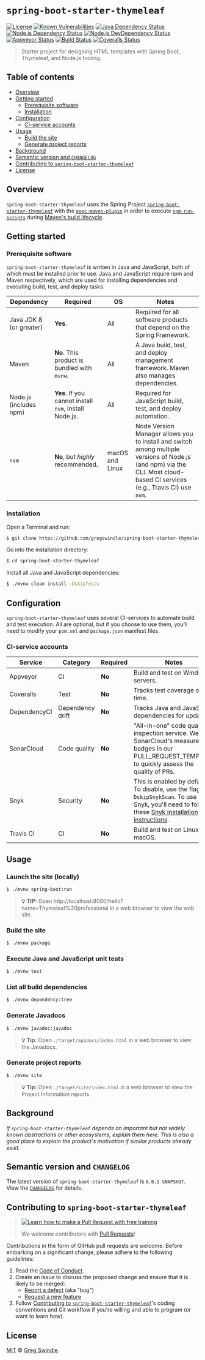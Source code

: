 # `spring-boot-starter-thymeleaf`

[![License][license-badge-image]][license-url]
[![Known Vulnerabilities](https://snyk.io/test/github/gregswindle/spring-boot-starter-thymeleaf/badge.svg?targetFile=pom.xml)](https://snyk.io/test/github/gregswindle/spring-boot-starter-thymeleaf)
[![Java Dependency Status](https://dependencyci.com/github/gregswindle/spring-boot-starter-thymeleaf/badge)](https://dependencyci.com/github/gregswindle/spring-boot-starter-thymeleaf)
[![Node.js Dependency Status][depstat-image]][depstat-url]
[![Node.js DevDependency Status][depstat-dev-image]][depstat-dev-url]
<br>
[![Appveyor Status][appveyor-image]][appveyor-url]
[![Build Status][travis-image]][travis-url]
[![Coveralls Status][coveralls-image]][coveralls-url]

> Starter project for designing HTML templates with Spring Boot, Thymeleaf, and Node.js tooling.

## Table of contents
<!-- ⛔️ AUTO-GENERATED-CONTENT:START (TOC:excludeText=Table of contents) -->
- [Overview](#overview)
- [Getting started](#getting-started)
  * [Prerequisite software](#prerequisite-software)
  * [Installation](#installation)
- [Configuration](#configuration)
  * [CI-service accounts](#ci-service-accounts)
- [Usage](#usage)
  * [Build the site](#build-the-site)
  * [Generate project reports](#generate-project-reports)
- [Background](#background)
- [Semantic version and `CHANGELOG`](#semantic-version-and-changelog)
- [Contributing to `spring-boot-starter-thymeleaf`](#contributing-to-spring-boot-starter-thymeleaf)
- [License](#license)
<!-- ⛔️ AUTO-GENERATED-CONTENT:END -->

## Overview

`spring-boot-starter-thymeleaf` uses the Spring Project [`spring-boot-starter-thymeleaf`][spring-boot-starter-thymeleaf-mvn-repo-url] with the [`exec-maven-plugin`][exec-maven-plugin-url] in order to execute [`npm-run-scripts`][npm-run-script-url] during [Maven's build lifecycle][maven-build-lifecycle-url].

## Getting started

### Prerequisite software

`spring-boot-starter-thymeleaf` is written in Java and JavaScript, both of which must be installed prior to use. Java and JavaScript require npm and Maven respectively, which are used for installing dependencies and executing build, test, and deploy tasks.

| Dependency              | Required                                           | OS              | Notes                                                                                                                                                                     |
|-------------------------|----------------------------------------------------|-----------------|---------------------------------------------------------------------------------------------------------------------------------------------------------------------------|
| Java JDK 8 (or greater) | **Yes**.                                               | All             | Required for all software products that depend on the Spring Framework.                                                                                                   |
| Maven                   | **No**. This product is bundled with `mvnw`.                                              | All             | A Java build, test, and deploy management framework. Maven also manages dependencies.                                                                                     |
| Node.js (includes npm)  | **Yes**. If you cannot install `nvm`, install Node.js. | All             | Required for JavaScript build, test, and deploy automation.                                                                                                               |
| `nvm`                   | **No**, but _highly_ recommended.                      | macOS and Linux | Node Version Manager allows you to install and switch among multiple versions of Node.js (and npm) via the CLI. Most cloud-based CI services (e.g., Travis CI) use `nvm`. |

### Installation

Open a Terminal and run:

```bash
$ git clone https://github.com/gregswindle/spring-boot-starter-thymeleaf.git
```

Go into the installation directory:

```bash
$ cd spring-boot-starter-thymeleaf
```

Install all Java and JavaScript dependencies:

```bash
$ ./mvnw clean install -DskipTests
```

## Configuration

`spring-boot-starter-thymeleaf` uses several CI-services to automate build and test execution. All are optional, but if you choose to use them, you'll need to modify your `pom.xml` and `package.json` manifest files.

### CI-service accounts

| Service      | Category         | Required    | Notes                                                                                                                                                                                                      |
|--------------|------------------|-------------|------------------------------------------------------------------------------------------------------------------------------------------------------------------------------------------------------------|
| Appveyor     | CI               | **No**      | Build and test on Windows servers.                                                                                                                                                                         |
| Coveralls    | Test             | **No**      | Tracks test coverage over time.                                                                                                                                                                            |
| DependencyCI | Dependency drift | **No**      | Tracks Java and JavaScript dependencies for updates.                                                                                                                                                       |
| SonarCloud   | Code quality     | **No**      | "All-in-one" code quality inspection service. We use SonarCloud's measure badges in our PULL_REQUEST_TEMPLATE to quickly assess the quality of PRs.                                                        |
| Snyk         | Security         | **No**      | This is enabled by default. To disable, use the flag `--DskipSnykScan`. To use Snyk, you'll need to follow these [Snyk installation instructions](https://github.com/snyk/snyk-maven-plugin#installation). |
| Travis CI    | CI               | **No**      | Build and test on Linux and macOS.                                                                                                                                                                         |


## Usage

### Launch the site (locally)

```bash
$ ./mvnw spring-boot:run
```

> **:bulb: TIP:** Open http://localhost:8080/hello?name=Thymeleaf%20professional in a web browser to view the web site.

### Build the site

```bash
$ ./mvnw package
```

### Execute Java and JavaScript unit tests

```bash
$ ./mvnw test
```

### List all build dependencies

```bash
$ ./mvnw dependency:tree
```

### Generate Javadocs

```bash
$ ./mvnw javadoc:javadoc
```

> **:bulb: Tip:** Open `./target/apidocs/index.html` in a web browser to view the Javadocs.


### Generate project reports

```bash
$ ./mvnw site
```

> **:bulb: Tip:** Open `./target/site/index.html` in a web browser to view the Project Information reports.


## Background

_If `spring-boot-starter-thymeleaf` depends on important but not widely known abstractions or other ecosystems, explain them here. This is also a good place to explain the product's motivation if similar products already exist._

## Semantic version and `CHANGELOG`

The latest version of `spring-boot-starter-thymeleaf` is `0.0.1-SNAPSHOT`. View the [`CHANGELOG`][changelog-url] for details.

## Contributing to `spring-boot-starter-thymeleaf`
> [![Learn how to make a Pull Request with free training][prs-welcome-badge-image]][prs-welcome-url]
>
> We welcome contributors with [Pull Requests][prs-welcome-url]!

Contributions in the form of GitHub pull requests are welcome. Before embarking on a significant change, please adhere to the following guidelines:

  1. Read the [Code of Conduct][code-of-conduct-url].
  1. Create an issue to discuss the proposed change and ensure that it is likely to be merged:
      * [Report a defect][issues-new-defect-url] (aka "bug")
      * [Request a new feature][issues-new-feat-url]
  1. Follow [Contributing to `spring-boot-starter-thymeleaf`][contributing-url]'s coding conventions and Git workflow if you're willing and able to program (or want to learn how).

## License

[MIT][license-url] © [Greg Swindle][author-url].




<!-- ⛔️ 📝 NOTE: PLEASE ALPHABETIZE LINK REFERENCES. 📝 ⛔️ -->

[appveyor-image]: https://ci.appveyor.com/api/projects/status/github/gregswindle/spring-boot-starter-thymeleaf?retina=true&svg=true
[appveyor-url]: https://ci.appveyor.com/api/projects/status/github/gregswindle/spring-boot-starter-thymeleaf?retina=true&svg=true
[author-url]: https://github.com/gregswindle
[changelog-url]: ./CHANGELOG.md
[code-of-conduct-url]: ./CODE_OF_CONDUCT.md
[contributing-url]: ./CONTRIBUTING.md
[coveralls-image]: https://img.shields.io/coveralls/gregswindle/spring-boot-starter-thymeleaf/master.svg?style=flat-square
[coveralls-url]: https://coveralls.io/r/gregswindle/spring-boot-starter-thymeleaf
[depstat-dev-image]: https://david-dm.org/gregswindle/spring-boot-starter-thymeleaf/dev-status.svg?style=flat-square
[depstat-dev-url]: https://david-dm.org/gregswindle/spring-boot-starter-thymeleaf#info=devDependencies
[depstat-image]: https://david-dm.org/gregswindle/spring-boot-starter-thymeleaf.svg?style=flat-square
[depstat-url]: https://david-dm.org/gregswindle/spring-boot-starter-thymeleaf
[exec-maven-plugin-url]: http://www.mojohaus.org/exec-maven-plugin/index.html
[issues-new-defect-url]: /gregswindle/spring-boot-starter-thymeleaf/issues/new?title=fix%28affected-scope%29%3A+subject-line-with-very-few-words&labels=Priority%3A+Medium%2CStatus%3A+Review+Needed%2CType%3A+Defect&body=%2A%2A%F0%9F%92%A1+TIP%3A%2A%2A+Select+the+%E2%86%96%EF%B8%8E%E2%8E%BE+Preview+%E2%8F%8B+Tab+above+help+read+these+instructions.%0D%0A%0D%0A%23%23+1.+Issue+type%0D%0A%3E%E2%8C%A6+Type+the+letter+%22x%22+in+the+%22checkbox%22+the+best+describe+this+issue.%0D%0A%0D%0A-+%5Bx%5D+__Feature%3A__+I%27m+requesting+a+product+enhancement.%0D%0A%0D%0A%23%23+2.+User+story+summary%0D%0A%3E%E2%8C%A6+Describe+what+you+want+to+accomplish%2C+in+what+role%2Fcapacity%2C+and+why+it%27s+important+to+you.%0D%0A%0D%0A%3E+__EXAMPLE%3A__%0D%0A%3E+As+a+Applicant%2C%0D%0A%3E+I+want+to+submit+my+resume%0D%0A%3E+In+order+to+be+considered+for+a+job+opening.%0D%0A%0D%0AAs+a+%7Brole%7D%2C%0D%0AI+must%2Fneed%2Fwant%2Fshould+%7Bdo+something%7D%0D%0AIn+order+to+%7Bachieve+value%7D.%0D%0A%0D%0A%23%23+3.+Acceptance+criteria%0D%0A%3E%E2%8C%A6+Replace+the+examples+below+with+your+own+imperative%2C+%22true%2Ffalse%22+statements+for+the+__behavior+you+expect__+to+see%2C+or+the+behavior+that+__would__+be+true+if+there+were+no+errors+%28for+defects%29.%0D%0A%0D%0A-+%5B+%5D+1.+Job+Applicants+receive+a+confirmation+email+after+they+submit+their+resumes.%0D%0A-+%5B+%5D+2.+An+Applicant%27s+resume+information+isn%27t+lost+when+errors+occur.%0D%0A-+%5B+%5D+3.+%7Bcriterion-three%7D%0D%0A-+%5B+%5D+4.+%7Bcriterion-four%7D%0D%0A%0D%0A%3C%21--+%E2%9B%94%EF%B8%8F++Do+not+remove+anything+below+this+comment.+%E2%9B%94%EF%B8%8F++--%3E%0D%0A%5Bicon-info-image%5D%3A+..%2Fdocs%2Fimg%2Ficons8%2Ficon-info-50.png%0D%0A
[issues-new-feat-url]: /gregswindle/spring-boot-starter-thymeleaf/issues/new?title=feat%28affected-scope%29%3A+subject-line-with-very-few-words&labels=Priority%3A+Medium%2CStatus%3A+Review+Needed%2CType%3A+Feature&body=%2A%2A%F0%9F%92%A1+TIP%3A%2A%2A+Select+the+%E2%86%96%EF%B8%8E%E2%8E%BE+Preview+%E2%8F%8B+Tab+above+help+read+these+instructions.%0D%0A%0D%0A%23%23+1.+Issue+type%0D%0A%3E%E2%8C%A6+Type+the+letter+%22x%22+in+the+%22checkbox%22+the+best+describe+this+issue.%0D%0A%0D%0A-+%5Bx%5D+__Feature%3A__+I%27m+requesting+a+product+enhancement.%0D%0A%0D%0A%23%23+2.+User+story+summary%0D%0A%3E%E2%8C%A6+Describe+what+you+want+to+accomplish%2C+in+what+role%2Fcapacity%2C+and+why+it%27s+important+to+you.%0D%0A%0D%0A%3E+__EXAMPLE%3A__%0D%0A%3E+As+a+Applicant%2C%0D%0A%3E+I+want+to+submit+my+resume%0D%0A%3E+In+order+to+be+considered+for+a+job+opening.%0D%0A%0D%0AAs+a+%7Brole%7D%2C%0D%0AI+must%2Fneed%2Fwant%2Fshould+%7Bdo+something%7D%0D%0AIn+order+to+%7Bachieve+value%7D.%0D%0A%0D%0A%23%23+3.+Acceptance+criteria%0D%0A%3E%E2%8C%A6+Replace+the+examples+below+with+your+own+imperative%2C+%22true%2Ffalse%22+statements+for+the+__behavior+you+expect__+to+see%2C+or+the+behavior+that+__would__+be+true+if+there+were+no+errors+%28for+defects%29.%0D%0A%0D%0A-+%5B+%5D+1.+Job+Applicants+receive+a+confirmation+email+after+they+submit+their+resumes.%0D%0A-+%5B+%5D+2.+An+Applicant%27s+resume+information+isn%27t+lost+when+errors+occur.%0D%0A-+%5B+%5D+3.+%7Bcriterion-three%7D%0D%0A-+%5B+%5D+4.+%7Bcriterion-four%7D%0D%0A%0D%0A%3C%21--+%E2%9B%94%EF%B8%8F++Do+not+remove+anything+below+this+comment.+%E2%9B%94%EF%B8%8F++--%3E%0D%0A%5Bicon-info-image%5D%3A+..%2Fdocs%2Fimg%2Ficons8%2Ficon-info-50.png%0D%0A
[license-badge-image]: https://img.shields.io/badge/License-MIT-blue.svg?style=flat-square
[license-choose-url]: https://choosealicense.com/
[license-no-license-url]: https://choosealicense.com/no-license/
[license-unlicense-url]: https://choosealicense.com/licenses/#unlicense
[license-url]: ./LICENSE
[license-url]: ./LICENSE
[maven-build-lifecycle-url]: https://maven.apache.org/guides/introduction/introduction-to-the-lifecycle.html
[nodejs-url]: https://nodejs.org
[npm-image]: https://img.shields.io/npm/v/spring-boot-starter-thymeleaf.svg?style=flat-square
[npm-run-script-url]: https://docs.npmjs.com/cli/run-script
[npm-script-url]: https://docs.npmjs.com/misc/scripts
[npm-url]: https://npmjs.org/package/spring-boot-starter-thymeleaf
[npmjs-url]: https://www.npmjs.com/
[prs-welcome-badge-image]: https://img.shields.io/badge/PRs-welcome-brightgreen.svg?style=flat-square
[prs-welcome-url]: http://makeapullrequest.com
[spring-boot-starter-thymeleaf-mvn-repo-url]: https://mvnrepository.com/artifact/org.springframework.boot/spring-boot-starter-thymeleaf
[travis-image]: https://img.shields.io/travis/gregswindle/spring-boot-starter-thymeleaf/master.svg?style=flat-square
[travis-url]: https://travis-ci.org/gregswindle/spring-boot-starter-thymeleaf
